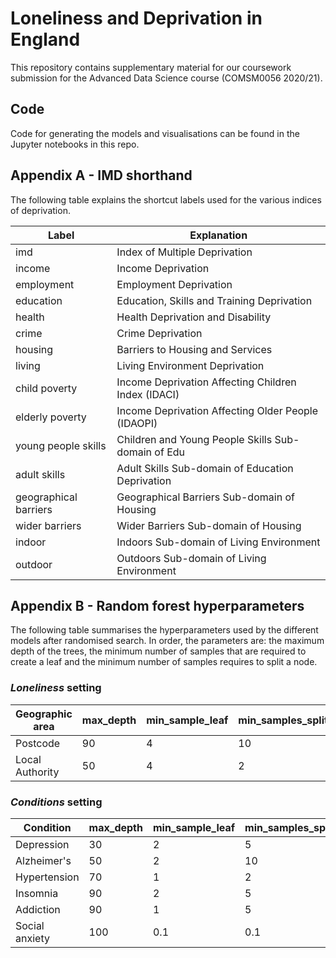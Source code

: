 # Loneliness and Deprivation in England

This repository contains supplementary material for our coursework submission for the Advanced Data Science course (COMSM0056 2020/21).

## Code

Code for generating the models and visualisations can be found in the Jupyter notebooks in this repo.

## Appendix A - IMD shorthand

The following table explains the shortcut labels used for the various indices of deprivation.

|Label | Explanation |
--- | --- 
imd                   | Index of Multiple Deprivation
income                | Income Deprivation
employment            | Employment Deprivation
education             | Education, Skills and Training Deprivation
health                | Health Deprivation and Disability
crime                 | Crime Deprivation
housing               | Barriers to Housing and Services
living                | Living Environment Deprivation
child poverty         | Income Deprivation Affecting Children Index (IDACI)
elderly poverty       | Income Deprivation Affecting Older People (IDAOPI)
young people skills   | Children and Young People Skills Sub-domain of Edu
adult skills          | Adult Skills Sub-domain of Education Deprivation
geographical barriers | Geographical Barriers Sub-domain of Housing
wider barriers        | Wider Barriers Sub-domain of Housing
indoor                | Indoors Sub-domain of Living Environment
outdoor               | Outdoors Sub-domain of Living Environment

## Appendix B - Random forest hyperparameters

The following table summarises the hyperparameters used by the different models after randomised search. In order, the parameters are: the maximum depth of the trees, the minimum number of samples that are required to create a leaf and the minimum number of samples requires to split a node.

### _Loneliness_ setting

Geographic area | max\_depth | min\_sample\_leaf | min\_samples\_split| 
--- | --- | --- | ---
Postcode | 90 | 4 | 10
Local Authority | 50 | 4 | 2 

### _Conditions_ setting

Condition | max\_depth | min\_sample\_leaf | min\_samples\_split| 
--- | --- | --- | ---
Depression | 30 | 2 | 5 
Alzheimer's | 50 | 2 | 10
Hypertension | 70 | 1 | 2
Insomnia | 90 | 2 | 5
Addiction | 90 | 1 | 5
Social anxiety | 100 | 0.1 | 0.1
